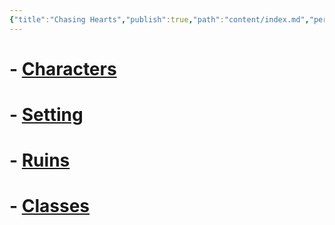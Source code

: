 ```yaml
---
{"title":"Chasing Hearts","publish":true,"path":"content/index.md","permalink":"/content/index/","PassFrontmatter":true}
---
```


# - [Characters](Characters.md)
# - [Setting](Setting.md)
# - [Ruins](Ruins.md)
# - [Classes](Classes.md)

